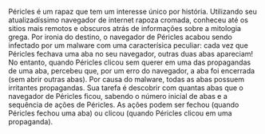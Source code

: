 Péricles é um rapaz que tem um interesse único por história. Utilizando seu atualizadíssimo navegador de internet rapoza cromada, conheceu até os sitios mais remotos e obscuros atrás de informações sobre a mitologia grega.
Por ironia do destino, o navegador de Péricles acabou sendo infectado por um malware com uma caracterísica peculiar: cada vez que Péricles fechava uma aba no seu navegador, outras duas abas apareciam! No entanto, quando Péricles clicou sem querer em uma das propagandas de uma aba, percebeu que, por um erro do navegador, a aba foi encerrada (sem abrir outras abas). Por causa do malware, todas as abas possuem irritantes propagandas.
Sua tarefa é descobrir com quantas abas que o navegador de Péricles ficou, sabendo o número inicial de abas e a sequência de ações de Péricles. As ações podem ser fechou (quando Péricles fechou uma aba) ou clicou (quando Péricles clicou em uma propaganda).

